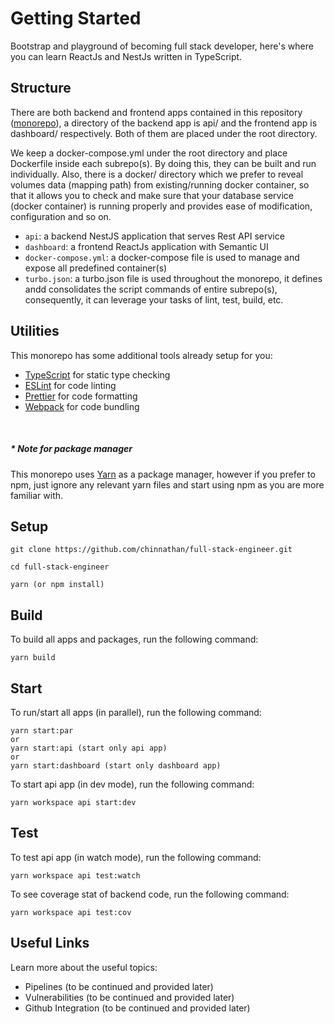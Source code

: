 # Getting Started

Bootstrap and playground of becoming full stack developer, here's where you can learn ReactJs and NestJs written in TypeScript.

## Structure

There are both backend and frontend apps contained in this repository ([monorepo](https://monorepo.tools)), a directory of the backend app is api/ and the frontend app is dashboard/ respectively. Both of them are placed under the root directory.

We keep a docker-compose.yml under the root directory and place Dockerfile inside each subrepo(s). By doing this, they can be built and run individually. Also, there is a docker/ directory which we prefer to reveal volumes data (mapping path) from existing/running docker container, so that it allows you to check and make sure that your database service (docker container) is running properly and provides ease of modification, configuration and so on.

- `api`: a backend NestJS application that serves Rest API service
- `dashboard`: a frontend ReactJs application with Semantic UI
- `docker-compose.yml`: a docker-compose file is used to manage and expose all predefined container(s)
- `turbo.json`: a turbo.json file is used throughout the monorepo, it defines andd consolidates the script commands of entire subrepo(s), consequently, it can leverage your tasks of lint, test, build, etc.

## Utilities

This monorepo has some additional tools already setup for you:

- [TypeScript](https://www.typescriptlang.org) for static type checking
- [ESLint](https://eslint.org) for code linting
- [Prettier](https://prettier.io) for code formatting
- [Webpack](https://webpack.js.org) for code bundling

&nbsp;
##### * <em>Note for package manager</em>

This monorepo uses [Yarn](https://classic.yarnpkg.com/lang/en/) as a package manager, however if you prefer to npm, just ignore any relevant yarn files and start using npm as you are more familiar with.

## Setup

```
git clone https://github.com/chinnathan/full-stack-engineer.git

cd full-stack-engineer

yarn (or npm install)
```

## Build

To build all apps and packages, run the following command:

```
yarn build
```

## Start

To run/start all apps (in parallel), run the following command:

```
yarn start:par
or
yarn start:api (start only api app)
or
yarn start:dashboard (start only dashboard app)
```

To start api app (in dev mode), run the following command:

```
yarn workspace api start:dev
```

## Test

To test api app (in watch mode), run the following command:

```
yarn workspace api test:watch
```

To see coverage stat of backend code, run the following command:

```
yarn workspace api test:cov
```

## Useful Links

Learn more about the useful topics:

- Pipelines (to be continued and provided later)
- Vulnerabilities (to be continued and provided later)
- Github Integration (to be continued and provided later)
